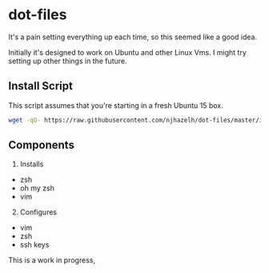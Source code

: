 # dot-files
It's a pain setting everything up each time, so this seemed like a good idea.

Initially it's designed to work on Ubuntu and other Linux Vms.  I might try setting up other things in the future.

## Install Script
This script assumes that you're starting in a fresh Ubuntu 15 box.

```bash
wget -qO- https://raw.githubusercontent.com/njhazelh/dot-files/master/install.sh | bash
```

## Components
1. Installs
  - zsh
  - oh my zsh
  - vim
2. Configures
  - vim
  - zsh
  - ssh keys

This is a work in progress, 
